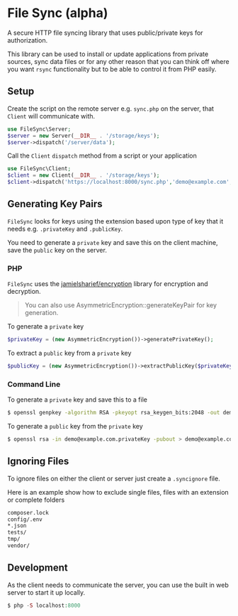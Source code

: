 # File Sync (alpha)

A secure HTTP file syncing library that uses public/private keys for authorization.

This library can be used to install or update applications from private sources, sync data files or for any other reason that you can think off where you want `rsync` functionality but to be able to control it from PHP easily.

## Setup

Create the script on the remote server e.g. `sync.php` on the server, that `Client` will communicate with.

```php
use FileSync\Server;
$server = new Server(__DIR__ . '/storage/keys');
$server->dispatch('/server/data');
```

Call the `Client` `dispatch` method from a script or your application

```php
use FileSync\Client;
$client = new Client(__DIR__ . '/storage/keys');
$client->dispatch('https://localhost:8000/sync.php','demo@example.com','/var/www/app.example.com/public_html');
```

## Generating Key Pairs

`FileSync` looks for keys using the extension based upon type of key that it needs  e.g. `.privateKey` and `.publicKey`.

You need to generate a `private` key and save this on the client machine, save the `public` key on the server.

### PHP

`FileSync` uses the [jamielsharief/encryption](https://github.com/jamielsharief/encryption) library for encryption and decryption.

> You can also use AsymmetricEncryption::generateKeyPair for key generation.

To generate a `private` key

```php
$privateKey = (new AsymmetricEncryption())->generatePrivateKey();
```

To extract a `public` key from a `private` key

```php
$publicKey = (new AsymmetricEncryption())->extractPublicKey($privateKey);
```

### Command Line

To generate a `private` key and save this to a file

```bash
$ openssl genpkey -algorithm RSA -pkeyopt rsa_keygen_bits:2048 -out demo@example.com.privateKey
```

To generate a `public` key from the `private` key

```bash
$ openssl rsa -in demo@example.com.privateKey -pubout > demo@example.com.publicKey
```


## Ignoring Files

To ignore files on either the client or server just create a `.syncignore` file.

Here is an example show how to exclude single files, files with an extension or complete folders

```bash
composer.lock
config/.env
*.json
tests/
tmp/
vendor/
```

## Development

As the client needs to communicate the server, you can use the built in web server to start it up locally.

```php
$ php -S localhost:8000
```